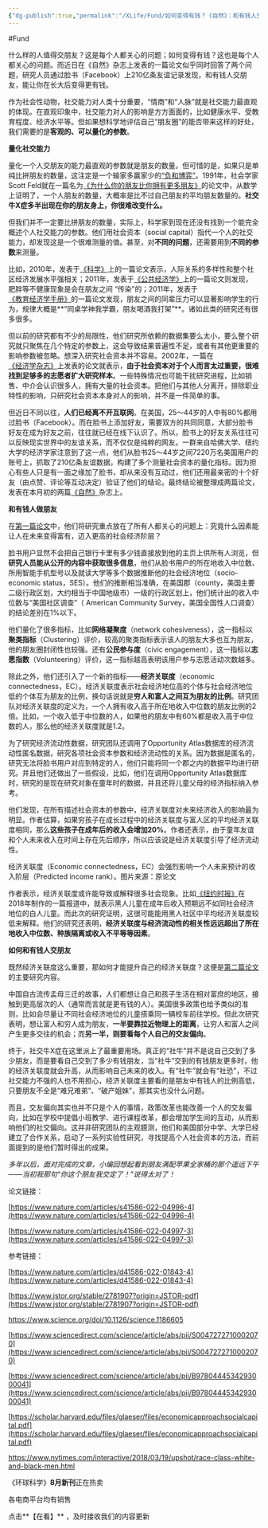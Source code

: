 ```yaml
---
{"dg-publish":true,"permalink":"/XLife/Fund/如何变得有钱？《自然》：和有钱人交朋友/","noteIcon":"","created":"2025-03-06T21:28:25.988+08:00"}
---
```


#Fund

什么样的人值得交朋友？这是每个人都关心的问题；如何变得有钱？这也是每个人都关心的问题。而近日在《自然》杂志上发表的一篇论文似乎同时回答了两个问题，研究人员通过脸书（Facebook）上210亿条友谊记录发现，和有钱人交朋友，能让你在长大后变得更有钱。



作为社会性动物，社交能力对人类十分重要，“情商”和“人脉”就是社交能力最直观的体现。在直观印象中，社交能力对人的影响是方方面面的，比如健康水平、受教育程度、经济水平等。但如果想科学地评估自己“朋友圈”的能否带来这样的好处，我们需要的是**客观的、可以量化的参数**。

**量化社交能力**

量化一个人交朋友的能力最直观的参数就是朋友的数量。但可惜的是，如果只是单纯比拼朋友的数量，这注定是一个输家多赢家少的[“负和博弈”](http://mp.weixin.qq.com/s?__biz=MjM5NDA1Njg2MA==&mid=2652025763&idx=1&sn=a029313d1b654d761529cdd22be644a7&chksm=bd6b8c508a1c054679b03e7f3d41a02a0f6afabee0189c15e193786c59513ac8ccf703ca1a58&scene=21#wechat_redirect)。1991年，社会学家Scott Feld就在一篇名为[《为什么你的朋友比你拥有更多朋友》](https://www.jstor.org/stable/2781907?origin=JSTOR-pdf)的论文中，从数学上证明了，一个人朋友的数量，大概率是比不过自己朋友的平均朋友数量的。**社交牛X症多半出现在你的朋友身上，你很难改变什么。** 

但我们并不一定要比拼朋友的数量，实际上，科学家到现在还没有找到一个能完全概述个人社交能力的参数。他们用社会资本（social capital）指代一个人的社交能力，却发现这是一个很难测量的值。甚至，对**不同的问题**，还需要用到**不同的参数**来测量。

比如，2010年，发表于[《科学》](https://www.science.org/doi/10.1126/science.1186605)上的一篇论文表示，人际关系的多样性和整个社区经济发展水平强相关；2011年，发表于[《公共经济学》](https://www.sciencedirect.com/science/article/abs/pii/S0047272710002070)上的一篇论文则发现，肥胖等不健康现象是会在朋友之间 “传染”的；2011年，发表于[《教育经济学手册》](https://www.sciencedirect.com/science/article/abs/pii/B9780444534293000041)的一篇论文发现，朋友之间的同辈压力可以显著影响学生的行为，规律大概是**“同桌学神我学霸，朋友喝酒我打架”**。诸如此类的研究还有很多很多。

但以前的研究都有不少的局限性，他们研究所依赖的数据集要么太小，要么整个研究就只聚焦在几个特定的参数上，这会导致结果普遍性不足，或者有其他更重要的影响参数被忽略。想深入研究社会资本并不容易。2002年，一篇在[《经济学杂志》](https://scholar.harvard.edu/files/glaeser/files/economicapproachsocialcapital.pdf)上发表的论文就表示，**由于社会资本对于个人而言太过重要，很难找到足够多的志愿者扩大研究样本**。一些特殊情况也可能干扰研究进程，比如销售、中介会认识很多人，拥有大量的社会资本。把他们与其他人分离开，排除职业特性的影响，只研究社会资本本身对人的影响，并不是一件简单的事。

但近日不同以往，**人们已经离不开互联网**。在美国，25～44岁的人中有80%都用过脸书（Facebook）。而在脸书上添加好友，需要双方的共同同意，大部分脸书好友在成为好友之前，往往就已经在线下认识了。所以，脸书上的好友关系往往可以反映现实世界中的友谊关系，而不仅仅是纯粹的网友。一群来自哈佛大学、纽约大学的经济学家注意到了这一点，他们从脸书25～44岁之间7220万名美国用户的账号上，抓取了210亿条友谊数据，构建了多个测量社会资本的量化指标。因为担心有些人只是有一面之缘加了脸书，却从来没有互动过，他们还用最亲密的十个好友（由点赞、评论等互动决定）验证了他们的结论。最终结论被整理成两篇论文，发表在本月初的两篇[《自然》](https://www.nature.com/articles/d41586-022-01843-4)杂志上。

**和有钱人做朋友**

在[第一篇论文](https://www.nature.com/articles/s41586-022-04996-4)中，他们将研究重点放在了所有人都关心的问题上：究竟什么因素能让人在未来变得富有，迈入更高的社会经济阶层？

脸书用户显然不会把自己银行卡里有多少钱直接放到他的主页上供所有人浏览，但**研究人员能从公开的内容中获取很多信息**，他们从脸书用户的所在地收入中位数、所用智能手机型号以及就读大学等多个数据推断他的社会经济地位（socio-economic status，SES）。他们的推断相当准确，在美国郡（county，美国主要二级行政区划，大约相当于中国地级市）一级的行政区划上，他们统计出的收入中位数与“美国社区调查”（ American Community Survey，美国全国性人口调查）的结论差别在1%以下。

他们量化了很多指标，比如**网络凝聚度**（network cohesiveness），这一指标以**聚类指标**（Clustering）评价，较高的聚类指标表示该人的朋友大多也互为朋友，他的朋友圈封闭性也较强。还有**公民参与度**（civic engagement），这一指标以**志愿指数**（Volunteering）评价，这一指标越高表明该用户参与志愿活动次数越多。

除此之外，他们还引入了一个新的指标——**经济关联度**（economic connectedness，EC）。经济关联度表示社会经济地位高的个体与社会经济地位低的个体互为朋友的比例，换句话说就是**穷人和富人之间互为朋友的比例**。研究团队对经济关联度的定义为，一个人拥有收入高于所在地收入中位数的朋友比例的2倍。比如，一个收入低于中位数的人，如果他的朋友中有60%都是收入高于中位数的人，那么他的经济关联度就是1.2。

为了研究经济流动性数据，研究团队还调用了Opportunity Atlas数据库的经济流动性匿名数据，研究各项社会资本参数和经济流动性的关系。因为数据是匿名的，研究无法将脸书用户对应到特定的人，他们只能将同一个郡之内的数据平均进行研究。并且他们还做出了一些假设，比如，他们在调用Opportunity Atlas数据库时，研究的是现在研究对象在童年时的数据，并且还将儿童父母的经济指标纳入参考。

他们发现，在所有描述社会资本的参数中，经济关联度对未来经济收入的影响最为明显。作者估算，如果穷孩子在成长过程中的经济关联度与富人区的平均经济关联度相同，那么**这些孩子在成年后的收入会增加20%**。作者还表示，由于童年友谊和个人未来收入在时间上存在先后顺序，所以应该说是经济关联度引导了经济流动性。

经济关联度（Economic connectedness，EC）会强烈影响一个人未来预计的收入阶层（Predicted income rank）。图片来源：原论文

作者表示，经济关联度或许能导致或解释很多社会现象。比如[《纽约时报》](https://www.nytimes.com/interactive/2018/03/19/upshot/race-class-white-and-black-men.html)在2018年制作的一篇报道中，就表示黑人儿童在成年后收入预期远不如同社会经济地位的白人儿童。而此次的研究证明，这很可能能用黑人社区中平均经济关联度较低来解释。他们的研究还表明，**经济关联度与经济流动性的相关性远远超出了所在地收入中位数、种族隔离或收入不平等等因素**。

**如何和有钱人交朋友**

既然经济关联度这么重要，那如何才能提升自己的经济关联度？这便是[第二篇论文](https://www.nature.com/articles/s41586-022-04997-3)的主要研究内容。

中国自古流传孟母三迁的故事，人们都想让自己和孩子生活在相对富庶的地区，接触到更高层次的人（通常而言就是更有钱的人）。美国很多政策也给予类似的准则，比如会尽量让不同社会经济地位的儿童搭乘同一辆校车前往学校。但此次研究表明，想让富人和穷人成为朋友，**一半要靠拉近物理上的距离**，让穷人和富人之间产生更多交往的机会；而**另一半，则要看每个人自己的交友偏向**。

终于，社交牛X症在这里派上了最重要用场。真正的“社牛”并不是说自己交到了多少朋友，而是要看自己交到了多少有钱朋友，当“社牛”交到的有钱朋友更多时，他的经济关联度就会升高，从而影响自己未来的收入。有“社牛”就会有“社恐”，不过社交能力不强的人也不用担心，经济关联度主要看的是朋友中有钱人的比例高低，只要朋友不全是“难兄难弟”、“破产姐妹”，那其实也没什么问题。

而且，交友偏向其实也并不只是个人的事情，政策改革也能改善一个人的交友偏向，比如在学校中提倡小班教学、进行课程改革，都会增加学生间的互动，从而影响他们的社交偏向。这并非研究团队的主观臆测，他们和美国部分中学、大学已经建立了合作关系，启动了一系列实验性研究，寻找提高个人社会资本的方法，而前面提到的是他们暂时得出的成果。

_多年以后，面对完成的文章，小编回想起看到朋友满配苹果全家桶的那个遥远下午——当初我那句“你这个朋友我交定了！”说得太对了！_

论文链接：

[https://www.nature.com/articles/s41586-022-04996-4](https://www.nature.com/articles/s41586-022-04996-4)

[https://www.nature.com/articles/s41586-022-04997-3](https://www.nature.com/articles/s41586-022-04997-3)

参考链接：

[https://www.nature.com/articles/d41586-022-01843-4](https://www.nature.com/articles/d41586-022-01843-4)

[https://www.jstor.org/stable/2781907?origin=JSTOR-pdf](https://www.jstor.org/stable/2781907?origin=JSTOR-pdf)

https://www.science.org/doi/10.1126/science.1186605

[https://www.sciencedirect.com/science/article/abs/pii/S0047272710002070](https://www.sciencedirect.com/science/article/abs/pii/S0047272710002070)

[https://www.sciencedirect.com/science/article/abs/pii/B9780444534293000041](https://www.sciencedirect.com/science/article/abs/pii/B9780444534293000041)

[https://scholar.harvard.edu/files/glaeser/files/economicapproachsocialcapital.pdf](https://scholar.harvard.edu/files/glaeser/files/economicapproachsocialcapital.pdf)

https://www.nytimes.com/interactive/2018/03/19/upshot/race-class-white-and-black-men.html

《环球科学》**8月新刊**正在热卖

各电商平台均有销售

点击**【在看】** ，及时接收我们的内容更新